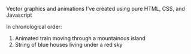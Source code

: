 Vector graphics and animations I've created using pure HTML, CSS, and Javascript

In chronological order:
  
  1. Animated train moving through a mountainous island 
  2. String of blue houses living under a red sky 



